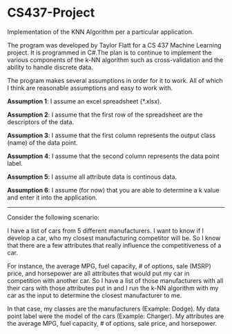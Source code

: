 # CS437-Project
Implementation of the KNN Algorithm per a particular application.

The program was developed by Taylor Flatt for a CS 437 Machine Learning project. It is programmed in C#.The plan is to continue to implement the various components of the k-NN algorithm such as cross-validation and the ability to handle discrete data.

The program makes several assumptions in order for it to work. All of which I think are reasonable assumptions and easy to work with. 

<strong>Assumption 1</strong>: I assume an excel spreadsheet (*.xlsx). 

<strong>Assumption 2</strong>: I assume that the first row of the spreadsheet are the descriptors of the data.

<strong>Assumption 3</strong>: I assume that the first column represents the output class (name) of the data point. 

<strong>Assumption 4</strong>: I assume that the second column represents the data point label. 

<strong>Assumption 5</strong>: I assume all attribute data is continous data. 

<strong>Assumption 6</strong>: I assume (for now) that you are able to determine a k value and enter it into the application. 

<hr />
Consider the following scenario:

I have a list of cars from 5 different manufacturers. I want to know if I develop a car, who my closest manufacturing competitor will be. So I know that there are a few attributes that really influence the competitiveness of a car.

For instance, the average MPG, fuel capacity, # of options, sale (MSRP) price, and horsepower are all attributes that would put my car in competition with another car. So I have a list of those manufacturers with all their cars with those attributes put in and I run the k-NN algorithm with my car as the input to determine the closest manufacturer to me.
 
In that case, my classes are the manufacturers (Example: Dodge). My data point label were the model of the cars (Example: Charger). My attributes are the average MPG, fuel capacity, # of options, sale price, and horsepower.

